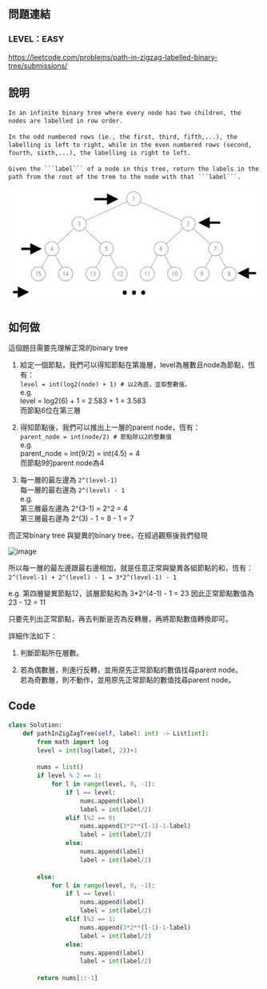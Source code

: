 ## 問題連結
### LEVEL：EASY
https://leetcode.com/problems/path-in-zigzag-labelled-binary-tree/submissions/
  
  
## 說明
  
```
In an infinite binary tree where every node has two children, the nodes are labelled in row order.

In the odd numbered rows (ie., the first, third, fifth,...), the labelling is left to right, while in the even numbered rows (second, fourth, sixth,...), the labelling is right to left.

Given the ```label``` of a node in this tree, return the labels in the path from the root of the tree to the node with that ```label```.
```
![image](https://github.com/stanley98745/LeetCodeSolving/blob/master/image/1104_tree.png)
  
  
## 如何做
  
這個題目需要先理解正常的binary tree  
  
1. 給定一個節點，我們可以得知節點在第幾層，level為層數且node為節點，恆有：  
   ```level = int(log2(node) + 1) # 以2為底，並取整數值。```  
   e.g.   
   level = log2(6) + 1 = 2.583 + 1 = 3.583   
   而節點6位在第三層  
     
2. 得知節點後，我們可以推出上一層的parent node，恆有：  
   ```parent_node = int(node/2) # 節點除以2的整數值```  
   e.g.   
   parent_node = int(9/2) = int(4.5) = 4  
   而節點9的parent node為4  
   
3. 每一層的最左邊為 ```2^(level-1)```  
   每一層的最右邊為 ```2^(level) - 1```  
   e.g.   
   第三層最左邊為 2^(3-1) = 2^2 = 4  
   第三層最右邊為 2^(3) - 1 = 8 - 1 = 7  
  
而正常binary tree 與變異的binary tree，在經過觀察後我們發現  

![image](https://github.com/stanley98745/LeetCodeSolving/blob/master/image/abnormalandnormal.PNG)

所以每一層的最左邊跟最右邊相加，就是任意正常與變異各組節點的和，恆有：  
```2^(level-1) + 2^(level) - 1 = 3*2^(level-1) - 1```  

e.g.
第四層變異節點12，該層節點和為 3*2^(4-1) - 1 = 23
因此正常節點數值為 23 - 12 = 11  

只要先列出正常節點，再去判斷是否為反轉層，再將節點數值轉換即可。  

詳細作法如下：  

1. 判斷節點所在層數。  

2. 若為偶數層，則進行反轉，並用原先正常節點的數值找尋parent node。  
   若為奇數層，則不動作，並用原先正常節點的數值找尋parent node。  
  
## Code 
```python
class Solution:
    def pathInZigZagTree(self, label: int) -> List[int]:
        from math import log
        level = int(log(label, 2))+1
        
        nums = list()
        if level % 2 == 1:
            for l in range(level, 0, -1):
                if l == level:
                    nums.append(label)
                    label = int(label/2)
                elif l%2 == 0:
                    nums.append(3*2**(l-1)-1-label)
                    label = int(label/2)
                else:
                    nums.append(label)
                    label = int(label/2)
        
        else:
            for l in range(level, 0, -1):
                if l == level:
                    nums.append(label)
                    label = int(label/2)
                elif l%2 == 1:
                    nums.append(3*2**(l-1)-1-label)
                    label = int(label/2)
                else:
                    nums.append(label)
                    label = int(label/2)
        
        return nums[::-1]
        
```
